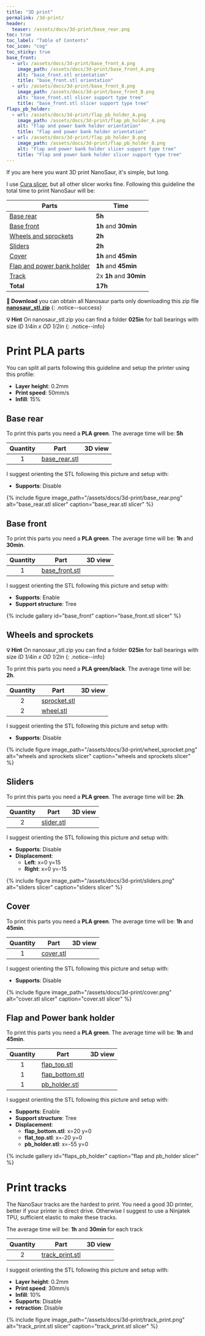```yaml
---
title: "3D print"
permalink: /3d-print/
header:
  teaser: /assets/docs/3d-print/base_rear.png
toc: true
toc_label: "Table of Contents"
toc_icon: "cog"
toc_sticky: true
base_front:
  - url: /assets/docs/3d-print/base_front_A.png
    image_path: /assets/docs/3d-print/base_front_A.png
    alt: "base_front.stl orientation"
    title: "base_front.stl orientation"
  - url: /assets/docs/3d-print/base_front_B.png
    image_path: /assets/docs/3d-print/base_front_B.png
    alt: "base_front.stl slicer support type tree"
    title: "base_front.stl slicer support type tree"
flaps_pb_holder:
  - url: /assets/docs/3d-print/flap_pb_holder_A.png
    image_path: /assets/docs/3d-print/flap_pb_holder_A.png
    alt: "Flap and power bank holder orientation"
    title: "Flap and power bank holder orientation"
  - url: /assets/docs/3d-print/flap_pb_holder_B.png
    image_path: /assets/docs/3d-print/flap_pb_holder_B.png
    alt: "Flap and power bank holder slicer support type tree"
    title: "Flap and power bank holder slicer support type tree"
---
```


If you are here you want 3D print NanoSaur, it's simple, but long.

I use [Cura slicer](https://ultimaker.com/software/ultimaker-cura), but all other slicer works fine. 
Following this guideline the total time to print NanoSaur will be:

| Parts | Time |
|-------|------|
| [Base rear](#base-rear) | **5h** |
| [Base front](#base-front) | **1h** and **30min** |
| [Wheels and sprockets](#wheels-and-sprockets) | **2h** |
| [Sliders](#sliders) | **2h** |
| [Cover](#cover) | **1h** and **45min** |
| [Flap and power bank holder](#flap-and-power-bank-holder) | **1h** and **45min** |
| [Track](#print-tracks) | 2x **1h** and **30min** |
| **Total** | **17h** |

**:floppy_disk: Download** you can obtain all Nanosaur parts only downloading this zip file [**nanosaur_stl.zip**](https://github.com/rnanosaur/nanosaur/releases/latest/download/nanosaur_stl.zip)
{: .notice--success}

**:bulb: Hint** On nanosaur_stl.zip you can find a folder **025in** for ball bearings with size *ID 1/4in x OD 1/2in*
{: .notice--info}

# Print PLA parts

You can split all parts following this guideline and setup the printer using this profile:
* **Layer height**: 0.2mm
* **Print speed**: 50mm/s
* **Infill**: 15%

## Base rear

To print this parts you need a **PLA green**. The average time will be: **5h** 

| Quantity | Part            | 3D view |
|:--------:|-----------------|:-------:|
| 1        | [base_rear.stl](https://github.com/rnanosaur/nanosaur/raw/master/nanosaur_description/meshes/base_rear.stl) | <script src="https://embed.github.com/view/3d/rnanosaur/nanosaur/master/nanosaur_description/meshes/base_rear.stl?height=320&width=320"></script> |

I suggest orienting the STL following this picture and setup with:
* **Supports**: Disable

{% include figure image_path="/assets/docs/3d-print/base_rear.png" alt="base_rear.stl slicer" caption="base_rear.stl slicer" %}

## Base front

To print this parts you need a **PLA green**. The average time will be: **1h** and **30min**.

| Quantity | Part            | 3D view |
|:--------:|-----------------|:-------:|
| 1        | [base_front.stl](https://github.com/rnanosaur/nanosaur/raw/master/nanosaur_description/meshes/base_front.stl) | <script src="https://embed.github.com/view/3d/rnanosaur/nanosaur/master/nanosaur_description/meshes/base_front.stl?height=320&width=320"></script> |

I suggest orienting the STL following this picture and setup with:
* **Supports**: Enable
* **Support structure**: Tree

{% include gallery id="base_front" caption="base_front.stl slicer" %}

## Wheels and sprockets

**:bulb: Hint** On nanosaur_stl.zip you can find a folder **025in** for ball bearings with size *ID 1/4in x OD 1/2in*
{: .notice--info}

To print this parts you need a **PLA green/black**. The average time will be: **2h**. 

| Quantity | Part            | 3D view |
|:--------:|-----------------|:-------:|
| 2        | [sprocket.stl](https://github.com/rnanosaur/nanosaur/raw/master/nanosaur_description/meshes/sprocket.stl) | <script src="https://embed.github.com/view/3d/rnanosaur/nanosaur/master/nanosaur_description/meshes/sprocket.stl?height=320&width=320"></script> |
| 2        | [wheel.stl](https://github.com/rnanosaur/nanosaur/raw/master/nanosaur_description/meshes/wheel.stl) | <script src="https://embed.github.com/view/3d/rnanosaur/nanosaur/master/nanosaur_description/meshes/wheel.stl?height=320&width=320"></script> |

I suggest orienting the STL following this picture and setup with:
* **Supports**: Disable

{% include figure image_path="/assets/docs/3d-print/wheel_sprocket.png" alt="wheels and sprockets slicer" caption="wheels and sprockets slicer" %}

## Sliders

To print this parts you need a **PLA green**. The average time will be: **2h**. 

| Quantity | Part            | 3D view |
|:--------:|-----------------|:-------:|
| 2        | [slider.stl](https://github.com/rnanosaur/nanosaur/raw/master/nanosaur_description/meshes/slider.stl) | <script src="https://embed.github.com/view/3d/rnanosaur/nanosaur/master/nanosaur_description/meshes/slider.stl?height=320&width=320"></script> |

I suggest orienting the STL following this picture and setup with:
* **Supports**: Disable
* **Displacement**:
  * **Left**: x=0 y=15
  * **Right**: x=0 y=-15

{% include figure image_path="/assets/docs/3d-print/sliders.png" alt="sliders slicer" caption="sliders slicer" %}

## Cover

To print this parts you need a **PLA green**. The average time will be: **1h** and **45min**.

| Quantity | Part            | 3D view |
|:--------:|-----------------|:-------:|
| 1        | [cover.stl](https://github.com/rnanosaur/nanosaur/raw/master/nanosaur_description/meshes/cover.stl) | <script src="https://embed.github.com/view/3d/rnanosaur/nanosaur/master/nanosaur_description/meshes/cover.stl?height=320&width=320"></script> |

I suggest orienting the STL following this picture and setup with:
* **Supports**: Disable

{% include figure image_path="/assets/docs/3d-print/cover.png" alt="cover.stl slicer" caption="cover.stl slicer" %}

## Flap and Power bank holder

To print this parts you need a **PLA green**. The average time will be: **1h** and **45min**.

| Quantity | Part            | 3D view |
|:--------:|-----------------|:-------:|
| 1        | [flap_top.stl](https://github.com/rnanosaur/nanosaur/raw/master/nanosaur_description/meshes/flap_top.stl) | <script src="https://embed.github.com/view/3d/rnanosaur/nanosaur/master/nanosaur_description/meshes/flap_top.stl?height=320&width=320"></script> |
| 1        | [flap_bottom.stl](https://github.com/rnanosaur/nanosaur/raw/master/nanosaur_description/meshes/flap_bottom.stl) | <script src="https://embed.github.com/view/3d/rnanosaur/nanosaur/master/nanosaur_description/meshes/flap_bottom.stl?height=320&width=320"></script> |
| 1        | [pb_holder.stl](https://github.com/rnanosaur/nanosaur/raw/master/nanosaur_description/meshes/pb_holder.stl) | <script src="https://embed.github.com/view/3d/rnanosaur/nanosaur/master/nanosaur_description/meshes/pb_holder.stl?height=320&width=320"></script> |

I suggest orienting the STL following this picture and setup with:
* **Supports**: Enable
* **Support structure**: Tree
* **Displacement**:
  * **flap_bottom.stl**: x=20 y=0
  * **flat_top.stl**: x=-20 y=0
  * **pb_holder.stl**: x=-55 y=0

{% include gallery id="flaps_pb_holder" caption="flap and pb_holder slicer" %}

# Print tracks

The NanoSaur tracks are the hardest to print. You need a good 3D printer, better if your printer is direct drive. Otherwise I suggest to use a Ninjatek TPU, sufficient elastic to make these tracks.

The average time will be: **1h** and **30min** for each track

| Quantity | Part            | 3D view |
|:--------:|-----------------|:-------:|
| 2        | [track_print.stl](https://github.com/rnanosaur/nanosaur/raw/master/nanosaur_description/meshes/track_print.stl) | <script src="https://embed.github.com/view/3d/rnanosaur/nanosaur/master/nanosaur_description/meshes/track_print.stl?height=320&width=320"></script> |

I suggest orienting the STL following this picture and setup with:
* **Layer height**: 0.2mm
* **Print speed**: 30mm/s
* **Infill**: 10%
* **Supports**: Disable
* **retraction**: Disable

{% include figure image_path="/assets/docs/3d-print/track_print.png" alt="track_print.stl slicer" caption="track_print.stl slicer" %}